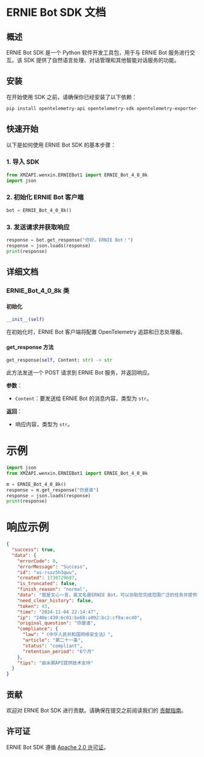 # ERNIE Bot SDK 文档

## 概述

ERNIE Bot SDK 是一个 Python 软件开发工具包，用于与 ERNIE Bot 服务进行交互。该 SDK 提供了自然语言处理、对话管理和其他智能对话服务的功能。

## 安装

在开始使用 SDK 之前，请确保你已经安装了以下依赖：

```bash
pip install opentelemetry-api opentelemetry-sdk opentelemetry-exporter-otlp requests
```

## 快速开始

以下是如何使用 ERNIE Bot SDK 的基本步骤：

### 1. 导入 SDK

```python
from XMZAPI.wenxin.ERNIEBot1 import ERNIE_Bot_4_0_8k
import json
```

### 2. 初始化 ERNIE Bot 客户端

```python
bot = ERNIE_Bot_4_0_8k()
```

### 3. 发送请求并获取响应

```python
response = bot.get_response("你好，ERNIE Bot！")
response = json.loads(response)
print(response)
```

## 详细文档

### ERNIE_Bot_4_0_8k 类

#### 初始化

```python
__init__(self)
```

在初始化时，ERNIE Bot 客户端将配置 OpenTelemetry 追踪和日志处理器。

#### get_response 方法

```python
get_response(self, Content: str) -> str
```

此方法发送一个 POST 请求到 ERNIE Bot 服务，并返回响应。

**参数**：

- `Content`：要发送给 ERNIE Bot 的消息内容，类型为 `str`。

**返回**：

- 响应内容，类型为 `str`。

# 示例
```python
import json
from XMZAPI.wenxin.ERNIEBot1 import ERNIE_Bot_4_0_8k

m = ERNIE_Bot_4_0_8k()
response = m.get_response("你是谁")
response = json.loads(response)
print(response)
```

# 响应示例
```json
{
  "success": true,
  "data": {
    "errorCode": 0,
    "errorMessage": "Success",
    "id": "as-rsaz5h3qwu",
    "created": 1730729687,
    "is_truncated": false,
    "finish_reason": "normal",
    "data": "我是文心一言，英文名是ERNIE Bot，可以协助您完成范围广泛的任务并提供有关各种主题的信息，比如回答问题，提供定义和解释及建议。如果您有任何问题，请随时向我提问。",
    "need_clear_history": false,
    "token": 43,
    "time": "2024-11-04 22:14:47",
    "ip": "240e:430:6c01:be68:a092:bc2:cf9a:ec40",
    "original_question": "你是谁",
    "compliance": {
      "law": "《中华人民共和国网络安全法》",
      "article": "第二十一条",
      "status": "compliant",
      "retention_period": "6个月"
    },
    "tips": "由米粥API提供技术支持"
  }
}
```

## 贡献

欢迎对 ERNIE Bot SDK 进行贡献。请确保在提交之前阅读我们的 [贡献指南](../CONTRIBUTING.md)。

## 许可证

ERNIE Bot SDK 遵循 [Apache 2.0 许可证](https://www.apache.org/licenses/LICENSE-2.0)。
